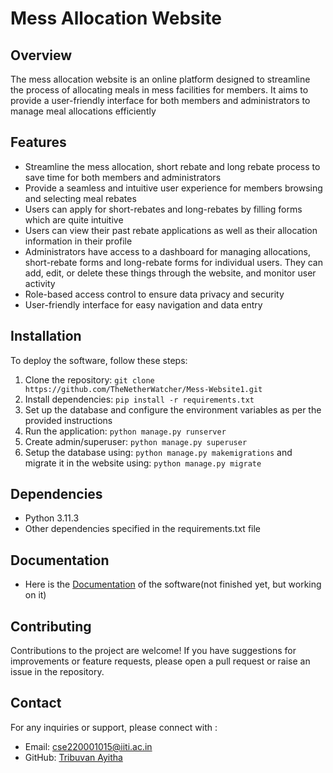 # Mess Allocation Website

## Overview
The mess allocation website is an online platform designed to streamline the process of allocating meals in mess facilities for members. It aims to provide a user-friendly interface for both members and administrators to manage meal allocations efficiently

## Features
- Streamline the mess allocation, short rebate and long rebate process to save time for both members and administrators
- Provide a seamless and intuitive user experience for members browsing and selecting meal rebates
- Users can apply for short-rebates and long-rebates by filling forms which are quite intuitive
- Users can view their past rebate applications as well as their allocation information in their profile
- Administrators have access to a dashboard for managing allocations, short-rebate forms and long-rebate forms for individual users. They can add, edit, or delete these things through the website, and monitor user activity 
- Role-based access control to ensure data privacy and security
- User-friendly interface for easy navigation and data entry

## Installation
To deploy the software, follow these steps:

1. Clone the repository: `git clone https://github.com/TheNetherWatcher/Mess-Website1.git`
2. Install dependencies: `pip install -r requirements.txt`
3. Set up the database and configure the environment variables as per the provided instructions
4. Run the application: `python manage.py runserver`
5. Create admin/superuser: `python manage.py superuser`
6. Setup the database using: `python manage.py makemigrations` and migrate it in the website using: `python manage.py migrate` 

## Dependencies
- Python 3.11.3
- Other dependencies specified in the requirements.txt file

## Documentation
- Here is the [Documentation](https://1drv.ms/w/s!Amd1wyLTMfRdhnaWVyEFGFfLGyJG?e=Fz5zaj) of the software(not finished yet, but working on it)

## Contributing
Contributions to the project are welcome! If you have suggestions for improvements or feature requests, please open a pull request or raise an issue in the repository.

## Contact
For any inquiries or support, please connect with :
- Email: cse220001015@iiti.ac.in
- GitHub: [Tribuvan Ayitha](https://github.com/atribuvan)
